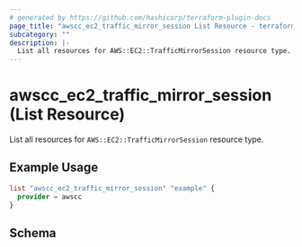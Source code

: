 ```yaml
---
# generated by https://github.com/hashicorp/terraform-plugin-docs
page_title: "awscc_ec2_traffic_mirror_session List Resource - terraform-provider-awscc"
subcategory: ""
description: |-
  List all resources for AWS::EC2::TrafficMirrorSession resource type.
---
```


# awscc_ec2_traffic_mirror_session (List Resource)

List all resources for `AWS::EC2::TrafficMirrorSession` resource type.

## Example Usage

```terraform
list "awscc_ec2_traffic_mirror_session" "example" {
  provider = awscc
}
```

<!-- schema generated by tfplugindocs -->
## Schema
